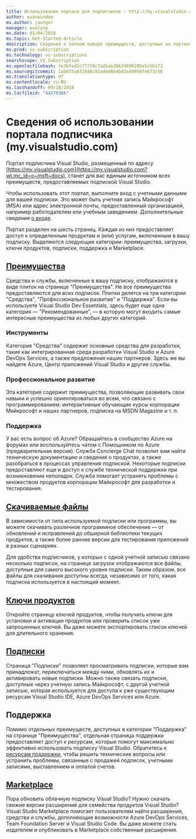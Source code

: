 ```yaml
---
title: Использование портала для подписчиков — http://my.visualstudio.com | Документы Майкрософт
author: evanwindom
ms.author: jaunger
manager: evelynp
ms.date: 01/04/2018
ms.topic: Get-Started-Article
description: Сведения о полном наборе преимуществ, доступных на портале подписок Visual Studio
ms.prod: vs-subscription
ms.technology: vs-subscriptions
searchscope: VS Subscription
ms.openlocfilehash: fe3bfed2c777f8c7a2bab38619696285e5c5b1f1
ms.sourcegitcommit: 1ab675a872848c81a44d6b4bd3a49958fe673c56
ms.translationtype: HT
ms.contentlocale: ru-RU
ms.lasthandoff: 09/10/2018
ms.locfileid: "44279366"
---
```

# <a name="using-the-subscriber-portal---myspanspanvisualstudiospanspancom"></a>Сведения об использовании портала подписчика (my.<span></span>visualstudio<span></span>.com)

Портал подписчика Visual Studio, размещенный по адресу [https://my.visualstudio.com](https://my.visualstudio.com?wt.mc_id=o~msft~docs), станет для вас единым источником всех преимуществ, предоставляемых подпиской Visual Studio.

Чтобы использовать этот портал, выполните вход с учетными данными для вашей подписки.  Это может быть учетная запись Майкрософт (MSA) или адрес электронной почты, предоставленный организацией, например работодателем или учебным заведением.  Дополнительные сведения [о входе](signing-in.md).

Портал разделен на шесть страниц.  Каждая из них предоставляет доступ к определенным продуктам и (или) услугам, включенным в вашу подписку.  Выделяются следующие категории: преимущества, загрузки, ключи продуктов, подписки, поддержка и Marketplace.

## <a name="benefitshttpsmyvisualstudiocombenefitswtmcidomsftdocs"></a>[Преимущества](https://my.visualstudio.com/benefits?wt.mc_id=o~msft~docs)
Средства и службы, включенные в вашу подписку, отображаются в виде плиток на странице "Преимущества".  Не все преимущества предоставляются для всех подписок. Плитки делятся на три категории: "Средства", "Профессиональное развитие" и "Поддержка".  Если вы используете Visual Studio Dev Essentials, здесь будет еще одна категория — "Рекомендованные", — в которую могут входить самые интересные преимущества из любых других категорий.

### <a name="tools"></a>Инструменты
Категория "Средства" содержит основные средства для разработки, такие как интегрированная среда разработки Visual Studio и Azure DevOps Services, а также предложения наших партнеров.  Здесь же вы найдете Azure, Центр приложений Visual Studio и другие службы.

### <a name="professional-development"></a>Профессиональное развитие
Эта категория содержит преимущества, позволяющие развивать свои навыки и успешно ориентироваться во всем, что связано с программированием: интерактивные обучающие курсы корпорации Майкрософт и наших партнеров, подписка на MSDN Magazine и т. п.

### <a name="support"></a>Поддержка
У вас есть вопрос об Azure?  Обращайтесь в сообщество Azure на форумах или воспользуйтесь чатом с Помощником по Azure (предварительная версия).  Служба Concierge Chat позволит вам найти техническую документацию и сведения о продуктах, а также разобраться в процессах управления подпиской.  Некоторые подписки предоставляют еще и доступ к службе технической поддержки при возникновении неполадок. Служба помогает устранять проблемы с множеством продуктов корпорации Майкрософт для разработки и тестирования.

## <a name="downloadshttpsmyvisualstudiocomdownloadswtmcidomsftdocs"></a>[Скачиваемые файлы](https://my.visualstudio.com/downloads?wt.mc_id=o~msft~docs)
В зависимости от типа используемой подписки или программы, вы можете скачивать различное программное обеспечение — от обновлений и исправлений до обширной библиотеки текущих продуктов, а также более ранние версии для тестирования приложений в разных сценариях.

Для удобства подписчиков, у которых с одной учетной записью связано несколько подписок, на странице загрузок отображаются все файлы, доступные для самого высокого уровня подписки.  Таким образом, все файлы для скачивания доступны всегда, независимо от того, какая подписка используется в настоящий момент.

## <a name="product-keyshttpsmyvisualstudiocomproductkeyswtmcidomsftdocs"></a>[Ключи продуктов](https://my.visualstudio.com/productkeys?wt.mc_id=o~msft~docs)
Откройте страницу ключей продуктов, чтобы получить ключи для установки и активации продуктов или проверить список уже запрошенных ключей.  Вы даже можете экспортировать список ключей для длительного хранения.

## <a name="subscriptionshttpsmyvisualstudiocomsubscriptionswtmcidomsftdocs"></a>[Подписки](https://my.visualstudio.com/subscriptions?wt.mc_id=o~msft~docs)
Страница "Подписки" позволяет просматривать подписки, которые вам принадлежат, переключаться между ними, обновлять их и активировать новые подписки. Можно также связать подписки, доступные через учетную запись Майкрософт, с другой учетной записью, которая используется для доступа к уже существующим ресурсам Visual Studio IDE, Azure DevOps Services или Azure.

## <a name="support"></a>Поддержка

Помимо отдельных преимуществ, доступных в категории "Поддержка" на странице "Преимущества", отдельная страница поддержки предоставляет доступ к ресурсам, которые помогут максимально эффективно использовать подписку Visual Studio. Обратитесь к [ресурсам поддержки](https://visualstudio.microsoft.com/subscriptions/support/), чтобы решить технические вопросы или устранить проблемы, связанные с продажей подписок, учетными записями, выставлением и оплатой счетов.

## <a name="marketplacehttpsmarketplacevisualstudiocom"></a>[Marketplace](https://marketplace.visualstudio.com/)

Пора обновить облачную подписку Visual Studio?  Нужно скачать свежие версии расширений для семейства продуктов Visual Studio?  Visual Studio Marketplace помогает пользователям найти расширения, средства и службы, дополняющие возможности Azure DevOps Services, Team Foundation Server и Visual Studio Code. Вы даже можете стать издателем и опубликовать в Marketplace собственные расширения.
